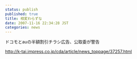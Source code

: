 ```yaml
---
status: publish
published: true
title: 相変わらずな
date: 2007-11-16 22:34:28 JST
categories: news
---
```

ドコモとauの半額割引チラシ広告、公取委が警告

http://k-tai.impress.co.jp/cda/article/news_toppage/37257.html
